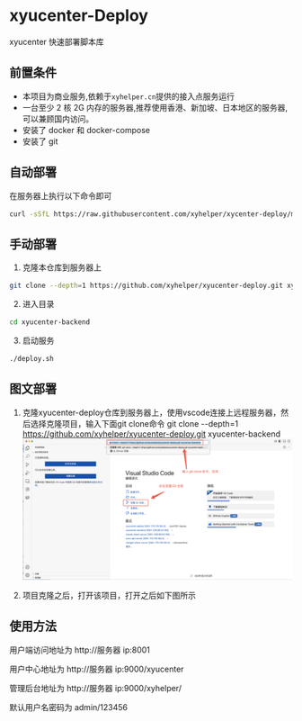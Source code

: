 # xyucenter-Deploy

xyucenter 快速部署脚本库




## 前置条件
- 本项目为商业服务,依赖于`xyhelper.cn`提供的接入点服务运行
- 一台至少 2 核 2G 内存的服务器,推荐使用香港、新加坡、日本地区的服务器,可以兼顾国内访问。
- 安装了 docker 和 docker-compose
- 安装了 git



## 自动部署

在服务器上执行以下命令即可

```bash
curl -sSfL https://raw.githubusercontent.com/xyhelper/xycenter-deploy/master/quick-install.sh | bash

```

## 手动部署

1. 克隆本仓库到服务器上

```bash
git clone --depth=1 https://github.com/xyhelper/xyucenter-deploy.git xyucenter-backend
```

2. 进入目录

```bash
cd xyucenter-backend
```

3. 启动服务

```bash
./deploy.sh
```

## 图文部署

1. 克隆xyucenter-deploy仓库到服务器上，使用vscode连接上远程服务器，然后选择克隆项目，输入下面git clone命令
   git clone --depth=1 https://github.com/xyhelper/xyucenter-deploy.git xyucenter-backend
   ![alt text](images/image-1.png)

2. 项目克隆之后，打开该项目，打开之后如下图所示
   

   


## 使用方法

用户端访问地址为 http://服务器 ip:8001

用户中心地址为 http://服务器 ip:9000/xyucenter

管理后台地址为 http://服务器 ip:9000/xyhelper/

默认用户名密码为 admin/123456


